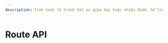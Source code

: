 ```yaml
---
description: Tính toán lộ trình tối ưu giữa hai hoặc nhiều điểm, hỗ trợ nhiều phương tiện di chuyển như ô tô, xe máy, xe đạp hoặc đi bộ. Có thể bao gồm thông tin về thời gian di chuyển, quãng đường và điều kiện giao thông.
---
```


# Route API